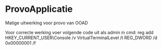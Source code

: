 # ProvoApplicatie
Matige uitwerking voor provo van OOAD

Voor correcte werking voer volgende code uit als admin in cmd:
reg add HKEY_CURRENT_USER\Console /v VirtualTerminalLevel /t REG_DWORD /d 0x00000001 /f
